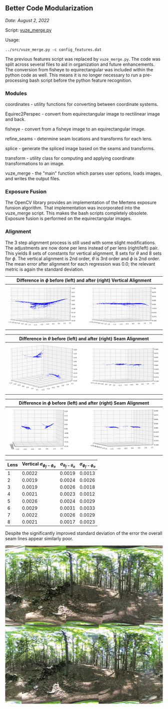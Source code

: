 ## Better Code Modularization

*Date: August 2, 2022*

Script: [vuze_merge.py](../src/vuze_merge.py)

Usage:
```
../src/vuze_merge.py -c config_features.dat
```

The previous features script was replaced by `vuze_merge.py`. The code was split across several files to aid in organization and future enhancements. The conversion from fisheye to equirectangular was included within the python code as well. This means it is no longer necessary to run a pre-processing bash script before the python feature recognition.


### Modules

coordinates - utility functions for converting between coordinate systems.

Equirec2Perspec - convert from equirectangular image to rectilinear image and back.

fisheye - convert from a fisheye image to an equirectangular image.

refine_seams - determine seam locations and transforms for each lens.

splice - generate the spliced image based on the seams and transforms.

transform - utility class for computing and applying coordinate transformations to an image.

vuze_merge - the "main" function which parses user options, loads images, and writes the output files.

### Exposure Fusion

The OpenCV library provides an implementation of the Mertens exposure funsion algorithm. That implementation was incorporated into the vuze_merge script. This makes the bash scripts completely obsolete. Exposure fusion is performed on the equirectangular images.

### Alignment

The 3 step alignment process is still used with some slight modifications. The adjustments are now done per lens instead of per lens (right/left) pair. This yields 8 sets of constants for vertical alignment, 8 sets for $\theta$ and 8 sets for $\phi$. The vertical alignment is 2nd order, $\theta$ is 3rd order and $\phi$ is 2nd order. The mean error after alignment for each regression was 0.0; the relevant metric is again the standard deviation.

| Difference in $\phi$ before (left) and after (right) Vertical Alignment |
| :------: |
| <img src="vuze_v1_vertical.png" alt="Difference in phi with respect to theta and phi" width="600px" /> |

| Difference in $\theta$ before (left) and after (right) Seam Alignment |
| :------: |
| <img src="vuze_v1_theta.png" alt="Difference in theta with respect to theta and phi" width="600px" /> |

| Difference in $\phi$ before (left) and after (right) Seam Alignment |
| :------: |
| <img src="vuze_v1_phi.png" alt="Difference in phi with respect to theta and phi" width="600px" /> |

| Lens | Vertical $\sigma_{\phi_f-\phi_a}$ | $\sigma_{\theta_f-\theta_a}$ | $\sigma_{\phi_f-\phi_a}$ |
| ---- | ---- | ---- | ---- |
| 1 | 0.0022 | 0.0019 | 0.0013 |
| 2 | 0.0019 | 0.0024 | 0.0026 |
| 3 | 0.0019 | 0.0026 | 0.0018 |
| 4 | 0.0021 | 0.0023 | 0.0012 |
| 5 | 0.0026 | 0.0024 | 0.0029 |
| 6 | 0.0029 | 0.0031 | 0.0033 |
| 7 | 0.0022 | 0.0026 | 0.0029 |
| 8 | 0.0021 | 0.0017 | 0.0023 |

Despite the significantly improved standard deviation of the error the overall seam lines appear similarly poor.

<img src="../test/HET_0014_vuze_v0.JPG" alt="Stitch using feature points" width="540px" />
